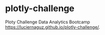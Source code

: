 # plotly-challenge
Ploty Challenge  Data Analytics Bootcamp 
https://luciernaguz.github.io/plotly-challenge/.
